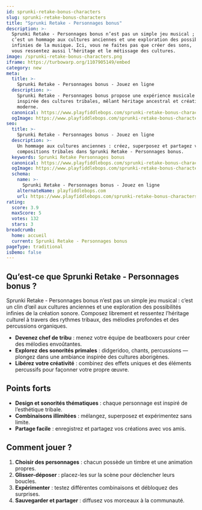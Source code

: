 ```yaml
---
id: sprunki-retake-bonus-characters
slug: sprunki-retake-bonus-characters
title: "Sprunki Retake - Personnages bonus"
description: >-
  Sprunki Retake - Personnages bonus n’est pas un simple jeu musical ;
  c’est un hommage aux cultures anciennes et une exploration des possibilités
  infinies de la musique. Ici, vous ne faites pas que créer des sons,
  vous ressentez aussi l’héritage et le métissage des cultures.
image: /sprunki-retake-bonus-characters.png
iframe: https://turbowarp.org/1107905149/embed
category: new
meta:
  title: >-
    Sprunki Retake - Personnages bonus - Jouez en ligne
  description: >-
    Sprunki Retake - Personnages bonus propose une expérience musicale
    inspirée des cultures tribales, mêlant héritage ancestral et créativité
    moderne.
  canonical: https://www.playfiddlebops.com/sprunki-retake-bonus-characters/
  ogImage: https://www.playfiddlebops.com/sprunki-retake-bonus-characters.png
seo:
  title: >-
    Sprunki Retake - Personnages bonus - Jouez en ligne
  description: >-
    Un hommage aux cultures anciennes : créez, superposez et partagez vos
    compositions tribales dans Sprunki Retake - Personnages bonus.
  keywords: Sprunki Retake Personnages bonus
  canonical: https://www.playfiddlebops.com/sprunki-retake-bonus-characters/
  ogImage: https://www.playfiddlebops.com/sprunki-retake-bonus-characters.png
  schema:
    name: >-
      Sprunki Retake - Personnages bonus - Jouez en ligne
    alternateName: playfiddlebops.com
    url: https://www.playfiddlebops.com/sprunki-retake-bonus-characters/
rating:
  score: 3.9
  maxScore: 5
  votes: 132
  stars: 3
breadcrumb:
  home: accueil
  current: Sprunki Retake - Personnages bonus
pageType: traditional
isDemo: false
---
```


## Qu’est-ce que Sprunki Retake - Personnages bonus ?

Sprunki Retake - Personnages bonus n’est pas un simple jeu musical : c’est un
clin d’œil aux cultures anciennes et une exploration des possibilités infinies
de la création sonore. Composez librement et ressentez l’héritage culturel
à travers des rythmes tribaux, des mélodies profondes et des percussions organiques.

- **Devenez chef de tribu** : menez votre équipe de beatboxers pour créer des
  mélodies envoûtantes.
- **Explorez des sonorités primales** : didgeridoo, chants, percussions —
  plongez dans une ambiance inspirée des cultures aborigènes.
- **Libérez votre créativité** : combinez des effets uniques et des éléments
  percussifs pour façonner votre propre œuvre.

## Points forts

- **Design et sonorités thématiques** : chaque personnage est inspiré de l’esthétique tribale.
- **Combinaisons illimitées** : mélangez, superposez et expérimentez sans limite.
- **Partage facile** : enregistrez et partagez vos créations avec vos amis.

## Comment jouer ?

1. **Choisir des personnages** : chacun possède un timbre et une animation propres.
2. **Glisser-déposer** : placez-les sur la scène pour déclencher leurs boucles.
3. **Expérimenter** : testez différentes combinaisons et débloquez des surprises.
4. **Sauvegarder et partager** : diffusez vos morceaux à la communauté.
